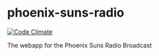 # phoenix-suns-radio
[![Code Climate](https://codeclimate.com/github/steventhanna/phoenix-suns-radio/badges/gpa.svg)](https://codeclimate.com/github/steventhanna/phoenix-suns-radio)

The webapp for the Phoenix Suns Radio Broadcast
